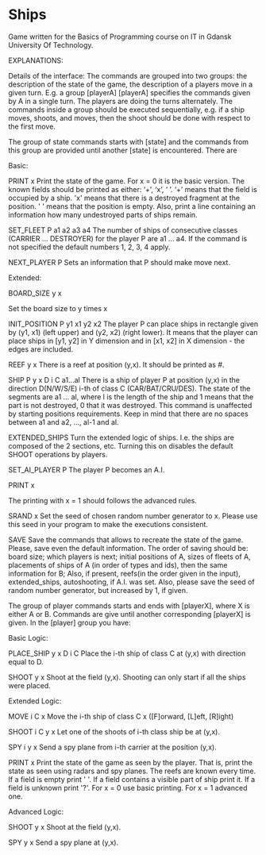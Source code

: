 # Ships
 Game written for the Basics of Programming course on IT in Gdansk University Of Technology.

EXPLANATIONS:

Details of the interface:
The commands are grouped into two groups: the description of the state of the game, the description of a players move in a given turn. E.g. a group [playerA] [playerA] specifies the commands given by A in a single turn. The players are doing the turns alternately. The commands inside a group should be executed sequentially, e.g. if a ship moves, shoots, and moves, then the shoot should be done with respect to the first move.


The group of state commands starts with [state] and the commands from this group are provided until another [state] is encountered. There are


Basic:

PRINT x
Print the state of the game. For x = 0 it is the basic version. The known fields should be printed as either: ‘+’, ‘x’, ‘ ’. ‘+’ means that the field is occupied by a ship. 'x' means that there is a destroyed fragment at the position. ' ' means that the position is empty. Also, print a line containing an information how many undestroyed parts of ships remain.

SET_FLEET P a1 a2 a3 a4
The number of ships of consecutive classes (CARRIER ... DESTROYER) for the player P are a1 ... a4. If the command is not specified the default numbers 1, 2, 3, 4 apply.

NEXT_PLAYER P
Sets an information that P should make move next.

Extended:

BOARD_SIZE y x

Set the board size to y times x

INIT_POSITION P y1 x1 y2 x2
The player P can place ships in rectangle given by (y1, x1) (left upper) and (y2, x2) (right lower). It means that the player can place ships in [y1, y2] in Y dimension and in [x1, x2] in X dimension - the edges are included.

REEF y x
There is a reef at position (y,x). It should be printed as #.

SHIP P y x D i C a1...al
There is a ship of player P at position (y,x) in the direction D(N/W/S/E) i-th of class C (CAR/BAT/CRU/DES). The state of the segments are a1 … al, where l is the length of the ship and 1 means that the part is not destroyed, 0 that it was destroyed. This command is unaffected by starting positions requirements. Keep in mind that there are no spaces between a1 and a2, …, al-1 and al.

EXTENDED_SHIPS
Turn the extended logic of ships. I.e. the ships are composed of the 2 sections, etc. Turning this on disables the default SHOOT operations by players.

SET_AI_PLAYER P
The player P becomes an A.I.

PRINT x

The printing with x = 1 should follows the advanced rules.

SRAND x
Set the seed of chosen random number generator to x. Please use this seed in your program to make the executions consistent.

SAVE
Save the commands that allows to recreate the state of the game. Please, save even the default information. The order of saving should be: board size; which players is next; initial positions of A, sizes of fleets of A, placements of ships of A (in order of types and ids), then the same information for B; Also, if present, reefs(in the order given in the input), extended_ships, autoshooting, if A.I. was set. Also, please save the seed of random number generator, but increased by 1, if given.

The group of player commands starts and ends with [playerX], where X is either A or B. Commands are give until another corresponding [playerX] is given. In the [player] group you have:

Basic Logic:

PLACE_SHIP y x D i C
Place the i-th ship of class C at (y,x) with direction equal to D.

SHOOT y x
Shoot at the field (y,x). Shooting can only start if all the ships were placed.

Extended Logic:

MOVE i C x
Move the i-th ship of class C x ([F]orward, [L]eft, [R]ight)

SHOOT i C y x
Let one of the shoots of i-th class ship be at (y,x).

SPY i y x
Send a spy plane from i-th carrier at the position (y,x).

PRINT x
Print the state of the game as seen by the player. That is, print the state as seen using radars and spy planes. The reefs are known every time. If a field is empty print ' '. If a field contains a visible part of ship print it. If a field is unknown print '?'. For x = 0 use basic printing. For x = 1 advanced one.

Advanced Logic:

SHOOT y x
Shoot at the field (y,x).

SPY y x
Send a spy plane at (y,x).
